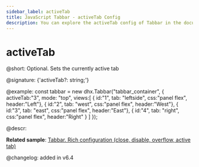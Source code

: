 ```yaml
---
sidebar_label: activeTab
title: JavaScript Tabbar - activeTab Config 
description: You can explore the activeTab config of Tabbar in the documentation of the DHTMLX JavaScript UI library. Browse developer guides and API reference, try out code examples and live demos, and download a free 30-day evaluation version of DHTMLX Suite 7.
---
```


# activeTab

@short: Optional. Sets the currently active tab

@signature: {'activeTab?: string;'}

@example:
const tabbar = new dhx.Tabbar("tabbar_container", {
	activeTab:"3",
    mode: "top",
    views:[
        { id:"1", tab: "leftside", css:"panel flex", header:"Left"},
        { id:"2", tab: "west", css:"panel flex", header:"West"},
        { id:"3", tab: "east", css:"panel flex", header:"East"},
        { id:"4", tab: "right", css:"panel flex", header:"Right" }
    ]
});

@descr:

**Related sample**: [Tabbar. Rich configuration (close, disable, overflow, active tab)](https://snippet.dhtmlx.com/xqthiy66)

@changelog: added in v6.4
